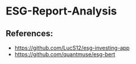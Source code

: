 # ESG-Report-Analysis

## References:

- https://github.com/LucS12/esg-investing-app
- https://github.com/quantmuse/esg-bert
